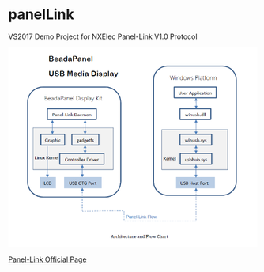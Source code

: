 # panelLink
VS2017 Demo Project for NXElec Panel-Link V1.0 Protocol

<img src="https://github.com/NXElec/panelLink/blob/master/bpwinusb640.png" width="600"/><br>

[Panel-Link Official Page](http://www.nxelec.com/products/hmi/beadapanel-media-display)
